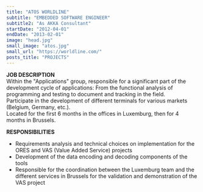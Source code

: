 ```yaml
---
title: "ATOS WORLDLINE"
subtitle: "EMBEDDED SOFTWARE ENGINEER"
subtitle2: "As AKKA Consultant"
startDate: "2012-04-01"
endDate: "2013-02-01"
image: "head.jpg"
small_image: "atos.jpg"
small_url: "https://worldline.com/"
posts_title: "PROJECTS"
---
```


<b>JOB DESCRIPTION</b><br>
Within the "Applications" group, responsible for a significant part of the development cycle of applications: From the functional analysis of programming and testing to document and tracking in the field.<br>
Participate in the development of different terminals for various markets (Belgium, Germany, etc.).<br>
Located for the first 6 months in the offices in Luxemburg, then for 4 months in Brussels.<br>

<b>RESPONSIBILITIES</b><br>
- Requirements analysis and technical choices on implementation for the ORES and VAS (Value Added Service) projects<br>
- Development of the data encoding and decoding components of the tools<br>
- Responsible for the coordination between the Luxemburg team and the different services in Brussels for the validation and demonstration of the VAS project<br>
